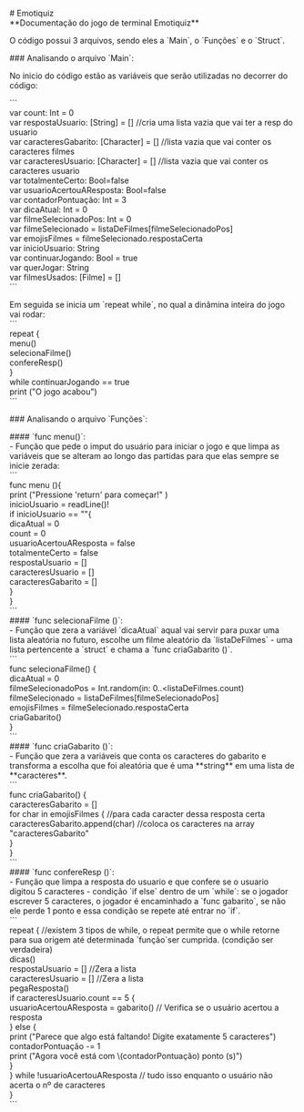 \# Emotiquiz  
\*\*Documentação do jogo de terminal Emotiquiz\*\*

O código possui 3 arquivos, sendo eles a \`Main\`, o \`Funções\` e o \`Struct\`.

\#\#\# Analisando o arquivo \`Main\`:

No inicio do código estão as variáveis que serão utilizadas no decorrer do código:

\`\`\`  
var count: Int \= 0  
var respostaUsuario: \[String\] \= \[\] //cria uma lista vazia que vai ter a resp do usuario  
var caracteresGabarito: \[Character\] \= \[\] //lista vazia que vai conter os caracteres filmes  
var caracteresUsuario: \[Character\] \= \[\] //lista vazia que vai conter os caracteres usuario  
var totalmenteCerto: Bool=false  
var usuarioAcertouAResposta: Bool=false  
var contadorPontuação: Int \= 3  
var dicaAtual: Int \= 0  
var filmeSelecionadoPos: Int \= 0  
var filmeSelecionado \= listaDeFilmes\[filmeSelecionadoPos\]  
var emojisFilmes \= filmeSelecionado.respostaCerta  
var inicioUsuario: String  
var continuarJogando: Bool \= true  
var querJogar: String  
var filmesUsados: \[Filme\] \= \[\]  
\`\`\`

Em seguida se inicia um \`repeat while\`, no qual a dinâmina inteira do jogo vai rodar:  
\`\`\`  
repeat {  
    menu()  
    selecionaFilme()  
    confereResp()  
}  
while continuarJogando \== true  
        print ("O jogo acabou")  
\`\`\`

\#\#\# Analisando o arquivo \`Funções\`:

\#\#\#\# \`func menu()\`:  
 \- Função que pede o imput do usuário para iniciar o jogo e que limpa as variáveis que se alteram ao longo das partidas para que elas sempre se inicie zerada:  
\`\`\`  
func menu (){  
    print ("Pressione 'return' para começar\!" )  
    inicioUsuario \= readLine()\!  
    if inicioUsuario \== ""{  
        dicaAtual \= 0  
        count \= 0  
        usuarioAcertouAResposta \= false  
        totalmenteCerto \= false  
        respostaUsuario \= \[\]  
        caracteresUsuario \= \[\]  
        caracteresGabarito \= \[\]  
    }  
}  
\`\`\`  
\#\#\#\# \`func selecionaFilme ()\`:  
\- Função que zera a variável \`dicaAtual\` aqual vai servir para puxar uma lista aleatória no futuro, escolhe um filme aleatório da \`listaDeFilmes\` \- uma lista pertencente a \`struct\` e chama a \`func criaGabarito ()\`.  
\`\`\`  
func selecionaFilme() {  
    dicaAtual \= 0  
    filmeSelecionadoPos \= Int.random(in: 0..\<listaDeFilmes.count)  
    filmeSelecionado \= listaDeFilmes\[filmeSelecionadoPos\]  
    emojisFilmes \= filmeSelecionado.respostaCerta  
    criaGabarito()  
}  
\`\`\`  
\#\#\#\# \`func criaGabarito ()\`:  
\- Função que zera a variáveis que conta os caracteres do gabarito e transforma a escolha que foi aleatória que é uma \*\*string\*\* em uma lista de \*\*caracteres\*\*.  
\`\`\`  
func criaGabarito() {   
    caracteresGabarito \= \[\]  
    for char in emojisFilmes { //para cada caracter dessa resposta certa  
        caracteresGabarito.append(char) //coloca os caracteres na array "caracteresGabarito"  
    }  
}  
\`\`\`  
\#\#\#\# \`func confereResp ()\`:  
\- Função que limpa a resposta do usuario e que confere se o usuario digitou 5 caracteres \- condição \`if else\` dentro de um \`while\`: se o jogador escrever 5 caracteres, o jogador é encaminhado a \`func gabarito\`, se não ele perde 1 ponto e essa condição se repete até entrar no \`if\`.  
\`\`\`  
repeat { //existem 3 tipos de while, o repeat permite que o while retorne para sua origem até determinada \`função\`ser cumprida. (condição ser verdadeira)  
        dicas()  
        respostaUsuario \= \[\] //Zera a lista  
        caracteresUsuario \= \[\] //Zera a lista  
        pegaResposta()  
        if caracteresUsuario.count \== 5 {  
            usuarioAcertouAResposta \= gabarito() // Verifica se o usuário acertou a resposta  
        } else {  
            print ("Parece que algo está faltando\! Digite exatamente 5 caracteres")  
            contadorPontuação \-= 1  
            print ("Agora você está com \\(contadorPontuação) ponto (s)")  
        }  
    } while \!usuarioAcertouAResposta // tudo isso enquanto o usuário não acerta o nº de caracteres  
}  
\`\`\`  
